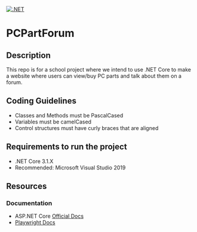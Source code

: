[![.NET](https://github.com/PKJrod/PCPartForum/actions/workflows/dotnet.yml/badge.svg)](https://github.com/PKJrod/PCPartForum/actions/workflows/dotnet.yml)

# PCPartForum

## Description
This repo is for a school project where we intend to use .NET Core to
make a website where users can view/buy PC parts and talk about them on a forum.

## Coding Guidelines
- Classes and Methods must be PascalCased
- Variables must be camelCased
- Control structures must have curly braces that are aligned

## Requirements to run the project
- .NET Core 3.1.X
- Recommended: Microsoft Visual Studio 2019

## Resources
### Documentation
- ASP.NET Core [Official Docs](https://docs.microsoft.com/en-us/aspnet/core/introduction-to-aspnet-core?view=aspnetcore-5.0)
- [Playwright Docs](https://playwright.dev/docs/intro)
